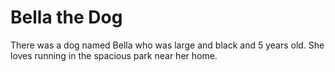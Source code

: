# Bella the Dog

There was a dog named Bella who was large and black and 5 years old.
She loves running in the spacious park near her home.